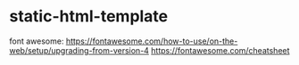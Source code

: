 # static-html-template

font awesome: https://fontawesome.com/how-to-use/on-the-web/setup/upgrading-from-version-4
https://fontawesome.com/cheatsheet
